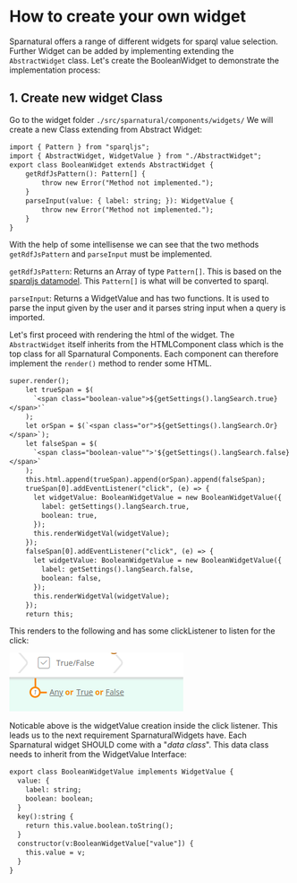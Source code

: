# How to create your own widget

Sparnatural offers a range of different widgets for sparql value selection. Further Widget can be added by implementing extending the `AbstractWidget` class. Let's create the BooleanWidget to demonstrate the implementation process:

## 1. Create new widget Class
Go to the widget folder `./src/sparnatural/components/widgets/`
We will create a new Class extending from Abstract Widget:
```
import { Pattern } from "sparqljs";
import { AbstractWidget, WidgetValue } from "./AbstractWidget";
export class BooleanWidget extends AbstractWidget {
    getRdfJsPattern(): Pattern[] {
        throw new Error("Method not implemented.");
    }
    parseInput(value: { label: string; }): WidgetValue {
        throw new Error("Method not implemented.");
    }
}
```
With the help of some intellisense we can see that the two methods `getRdfJsPattern` and `parseInput` must be implemented.

`getRdfJsPattern`: Returns an Array of type `Pattern[]`. This is based on the [sparqljs datamodel](https://github.com/RubenVerborgh/SPARQL.js/). This `Pattern[]` is what will be converted to sparql.

`parseInput`: Returns a WidgetValue and has two functions. It is used to parse the input given by the user and it parses string input when a query is imported.

Let's first proceed with rendering the html of the widget. The `AbstractWidget` itself inherits from the HTMLComponent class which is the top class for all Sparnatural Components. Each component can therefore implement the `render()` method to render some HTML.
```
super.render();
    let trueSpan = $(
      `<span class="boolean-value">${getSettings().langSearch.true}</span>'`
    );
    let orSpan = $(`<span class="or">${getSettings().langSearch.Or}</span>`);
    let falseSpan = $(
      `<span class="boolean-value"">'${getSettings().langSearch.false}</span>`
    );
    this.html.append(trueSpan).append(orSpan).append(falseSpan);
    trueSpan[0].addEventListener("click", (e) => {
      let widgetValue: BooleanWidgetValue = new BooleanWidgetValue({
        label: getSettings().langSearch.true,
        boolean: true,
      });
      this.renderWidgetVal(widgetValue);
    });
    falseSpan[0].addEventListener("click", (e) => {
      let widgetValue: BooleanWidgetValue = new BooleanWidgetValue({
        label: getSettings().langSearch.false,
        boolean: false,
      });
      this.renderWidgetVal(widgetValue);
    });
    return this;
```
This renders to the following and has some clickListener to listen for the click:

![](../documentation/15-boolean.png)

Noticable above is the widgetValue creation inside the click listener. This leads us to the next requirement SparnaturalWidgets have. Each Sparnatural widget SHOULD come with a "*data class*". This data class needs to inherit from the WidgetValue Interface:
```
export class BooleanWidgetValue implements WidgetValue {
  value: {
    label: string;
    boolean: boolean;
  }
  key():string {
    return this.value.boolean.toString();
  }
  constructor(v:BooleanWidgetValue["value"]) {
    this.value = v;
  }
}
```